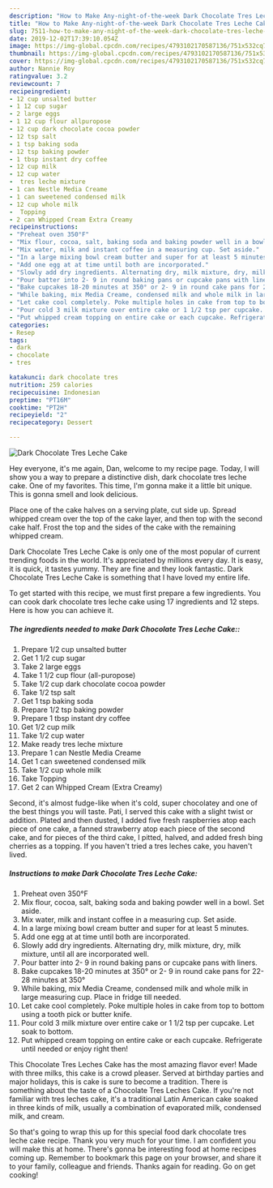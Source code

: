 ```yaml
---
description: "How to Make Any-night-of-the-week Dark Chocolate Tres Leche Cake"
title: "How to Make Any-night-of-the-week Dark Chocolate Tres Leche Cake"
slug: 7511-how-to-make-any-night-of-the-week-dark-chocolate-tres-leche-cake
date: 2019-12-02T17:39:10.054Z
image: https://img-global.cpcdn.com/recipes/4793102170587136/751x532cq70/dark-chocolate-tres-leche-cake-recipe-main-photo.jpg
thumbnail: https://img-global.cpcdn.com/recipes/4793102170587136/751x532cq70/dark-chocolate-tres-leche-cake-recipe-main-photo.jpg
cover: https://img-global.cpcdn.com/recipes/4793102170587136/751x532cq70/dark-chocolate-tres-leche-cake-recipe-main-photo.jpg
author: Nannie Roy
ratingvalue: 3.2
reviewcount: 7
recipeingredient:
- 12 cup unsalted butter
- 1 12 cup sugar
- 2 large eggs
- 1 12 cup flour allpuropose
- 12 cup dark chocolate cocoa powder
- 12 tsp salt
- 1 tsp baking soda
- 12 tsp baking powder
- 1 tbsp instant dry coffee
- 12 cup milk
- 12 cup water
-  tres leche mixture
- 1 can Nestle Media Creame
- 1 can sweetened condensed milk
- 12 cup whole milk
-  Topping
- 2 can Whipped Cream Extra Creamy
recipeinstructions:
- "Preheat oven 350°F"
- "Mix flour, cocoa, salt, baking soda and baking powder well in a bowl. Set aside."
- "Mix water, milk and instant coffee in a measuring cup. Set aside."
- "In a large mixing bowl cream butter and super for at least 5 minutes."
- "Add one egg at at time until both are incorporated."
- "Slowly add dry ingredients. Alternating dry, milk mixture, dry, milk mixture, until all are incorporated well."
- "Pour batter into 2- 9 in round baking pans or cupcake pans with liners."
- "Bake cupcakes 18-20 minutes at 350° or 2- 9 in round cake pans for 22-28 minutes at 350°"
- "While baking, mix Media Creame, condensed milk and whole milk in large measuring cup. Place in fridge till needed."
- "Let cake cool completely. Poke multiple holes in cake from top to bottom using a tooth pick or butter knife."
- "Pour cold 3 milk mixture over entire cake or 1 1/2 tsp per cupcake. Let soak to bottom."
- "Put whipped cream topping on entire cake or each cupcake. Refrigerate until needed or enjoy right then!"
categories:
- Resep
tags:
- dark
- chocolate
- tres

katakunci: dark chocolate tres
nutrition: 259 calories
recipecuisine: Indonesian
preptime: "PT16M"
cooktime: "PT2H"
recipeyield: "2"
recipecategory: Dessert

---
```



![Dark Chocolate Tres Leche Cake](https://img-global.cpcdn.com/recipes/4793102170587136/751x532cq70/dark-chocolate-tres-leche-cake-recipe-main-photo.jpg)

Hey everyone, it's me again, Dan, welcome to my recipe page. Today, I will show you a way to prepare a distinctive dish, dark chocolate tres leche cake. One of my favorites. This time, I'm gonna make it a little bit unique. This is gonna smell and look delicious.

Place one of the cake halves on a serving plate, cut side up. Spread whipped cream over the top of the cake layer, and then top with the second cake half. Frost the top and the sides of the cake with the remaining whipped cream.

Dark Chocolate Tres Leche Cake is only one of the most popular of current trending foods in the world. It's appreciated by millions every day. It is easy, it is quick, it tastes yummy. They are fine and they look fantastic. Dark Chocolate Tres Leche Cake is something that I have loved my entire life.


To get started with this recipe, we must first prepare a few ingredients. You can cook dark chocolate tres leche cake using 17 ingredients and 12 steps. Here is how you can achieve it.

##### The ingredients needed to make Dark Chocolate Tres Leche Cake::

1. Prepare 1/2 cup unsalted butter
1. Get 1 1/2 cup sugar
1. Take 2 large eggs
1. Take 1 1/2 cup flour (all-puropose)
1. Take 1/2 cup dark chocolate cocoa powder
1. Take 1/2 tsp salt
1. Get 1 tsp baking soda
1. Prepare 1/2 tsp baking powder
1. Prepare 1 tbsp instant dry coffee
1. Get 1/2 cup milk
1. Take 1/2 cup water
1. Make ready  tres leche mixture
1. Prepare 1 can Nestle Media Creame
1. Get 1 can sweetened condensed milk
1. Take 1/2 cup whole milk
1. Take  Topping
1. Get 2 can Whipped Cream (Extra Creamy)


Second, it&#39;s almost fudge-like when it&#39;s cold, super chocolatey and one of the best things you will taste. Pati, I served this cake with a slight twist or addition. Plated and then dusted, I added five fresh raspberries atop each piece of one cake, a fanned strawberry atop each piece of the second cake, and for pieces of the third cake, I pitted, halved, and added fresh bing cherries as a topping. If you haven&#39;t tried a tres leches cake, you haven&#39;t lived. 

##### Instructions to make Dark Chocolate Tres Leche Cake:

1. Preheat oven 350°F
1. Mix flour, cocoa, salt, baking soda and baking powder well in a bowl. Set aside.
1. Mix water, milk and instant coffee in a measuring cup. Set aside.
1. In a large mixing bowl cream butter and super for at least 5 minutes.
1. Add one egg at at time until both are incorporated.
1. Slowly add dry ingredients. Alternating dry, milk mixture, dry, milk mixture, until all are incorporated well.
1. Pour batter into 2- 9 in round baking pans or cupcake pans with liners.
1. Bake cupcakes 18-20 minutes at 350° or 2- 9 in round cake pans for 22-28 minutes at 350°
1. While baking, mix Media Creame, condensed milk and whole milk in large measuring cup. Place in fridge till needed.
1. Let cake cool completely. Poke multiple holes in cake from top to bottom using a tooth pick or butter knife.
1. Pour cold 3 milk mixture over entire cake or 1 1/2 tsp per cupcake. Let soak to bottom.
1. Put whipped cream topping on entire cake or each cupcake. Refrigerate until needed or enjoy right then!


This Chocolate Tres Leches Cake has the most amazing flavor ever! Made with three milks, this cake is a crowd pleaser. Served at birthday parties and major holidays, this is cake is sure to become a tradition. There is something about the taste of a Chocolate Tres Leches Cake. If you&#39;re not familiar with tres leches cake, it&#39;s a traditional Latin American cake soaked in three kinds of milk, usually a combination of evaporated milk, condensed milk, and cream. 

So that's going to wrap this up for this special food dark chocolate tres leche cake recipe. Thank you very much for your time. I am confident you will make this at home. There's gonna be interesting food at home recipes coming up. Remember to bookmark this page on your browser, and share it to your family, colleague and friends. Thanks again for reading. Go on get cooking!
